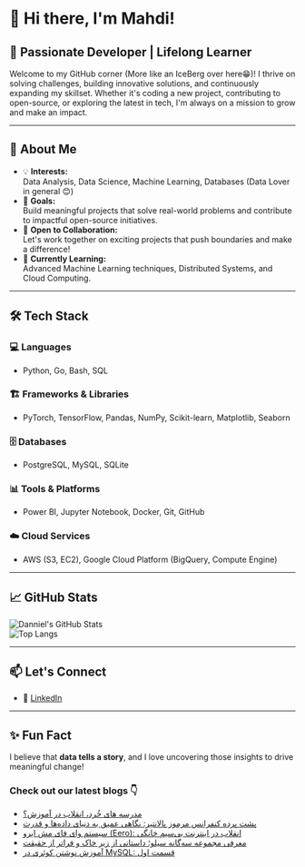 # 👋 Hi there, I'm Mahdi!

## 🚀 Passionate Developer | Lifelong Learner

Welcome to my GitHub corner (More like an IceBerg over here😁)! I thrive on solving challenges, building innovative solutions, and continuously expanding my skillset. Whether it's coding a new project, contributing to open-source, or exploring the latest in tech, I'm always on a mission to grow and make an impact.

---

## 🌟 About Me

- 💡 **Interests:**  
  Data Analysis, Data Science, Machine Learning, Databases (Data Lover in general 😊)  
- 🎯 **Goals:**  
  Build meaningful projects that solve real-world problems and contribute to impactful open-source initiatives.  
- 🤝 **Open to Collaboration:**  
  Let's work together on exciting projects that push boundaries and make a difference!  
- 🌱 **Currently Learning:**  
  Advanced Machine Learning techniques, Distributed Systems, and Cloud Computing.  

---

## 🛠️ Tech Stack

### 💻 Languages  
- Python, Go, Bash, SQL  

### 🏗️ Frameworks & Libraries  
- PyTorch, TensorFlow, Pandas, NumPy, Scikit-learn, Matplotlib, Seaborn  

### 🗄️ Databases  
- PostgreSQL, MySQL, SQLite  

### 📊 Tools & Platforms  
- Power BI, Jupyter Notebook, Docker, Git, GitHub  

### ☁️ Cloud Services  
- AWS (S3, EC2), Google Cloud Platform (BigQuery, Compute Engine)  

---

## 📈 GitHub Stats  

![Danniel's GitHub Stats](https://github-readme-stats.vercel.app/api?username=Danniel4ev&show_icons=true&theme=radical)  
![Top Langs](https://github-readme-stats.vercel.app/api/top-langs/?username=Danniel4ev&layout=compact&theme=radical)  

---

## 📫 Let's Connect  

- 💼 [LinkedIn](https://www.linkedin.com/in/mahdi-yaghoubi-zadeh-26b442287/)

---

## ✨ Fun Fact  

I believe that **data tells a story**, and I love uncovering those insights to drive meaningful change!



### Check out our latest blogs 👇

<!-- BLOG-POST-LIST:START -->
- [مدرسه های خُرد، انقلاب در آموزش؟](https://cyberuni.ir/blog/%D9%85%D8%AF%D8%B1%D8%B3%D9%87-%D9%87%D8%A7%DB%8C-%D8%AE%D8%B1%D8%AF-%D8%A7%D9%86%D9%82%D9%84%D8%A7%D8%A8-%D8%AF%D8%B1-%D8%A2%D9%85%D9%88%D8%B2%D8%B4/)
- [پشت پرده کنفرانس مرموز پالانتیر: نگاهی عمیق به دنیای داده‌ها و قدرت](https://cyberuni.ir/blog/%D9%BE%D8%B4%D8%AA-%D9%BE%D8%B1%D8%AF%D9%87-%DA%A9%D9%86%D9%81%D8%B1%D8%A7%D9%86%D8%B3-%D9%85%D8%B1%D9%85%D9%88%D8%B2-%D9%BE%D8%A7%D9%84%D8%A7%D9%86%D8%AA%DB%8C%D8%B1-%D9%86%DA%AF%D8%A7%D9%87%DB%8C-%D8%B9%D9%85%DB%8C%D9%82-%D8%A8%D9%87-%D8%AF%D9%86%DB%8C%D8%A7%DB%8C-%D8%AF%D8%A7%D8%AF%D9%87%D9%87%D8%A7-%D9%88-%D9%82%D8%AF%D8%B1%D8%AA/)
- [سیستم وای فای مش ایرو &lpar;Eero&rpar;: انقلاب در اینترنت بی‌سیم خانگی](https://cyberuni.ir/blog/%D8%B3%DB%8C%D8%B3%D8%AA%D9%85-%D9%88%D8%A7%DB%8C-%D9%81%D8%A7%DB%8C-%D9%85%D8%B4-%D8%A7%DB%8C%D8%B1%D9%88-eero-%D8%A7%D9%86%D9%82%D9%84%D8%A7%D8%A8-%D8%AF%D8%B1-%D8%A7%DB%8C%D9%86%D8%AA%D8%B1%D9%86%D8%AA-%D8%A8%DB%8C%D8%B3%DB%8C%D9%85-%D8%AE%D8%A7%D9%86%DA%AF%DB%8C/)
- [معرفی مجموعه سه‌گانه سیلو؛ داستانی از زیر خاک و فراتر از حقیقت](https://cyberuni.ir/blog/%D9%85%D8%B9%D8%B1%D9%81%DB%8C-%D9%85%D8%AC%D9%85%D9%88%D8%B9%D9%87-%D8%B3%D9%87%DA%AF%D8%A7%D9%86%D9%87-%D8%B3%DB%8C%D9%84%D9%88-%D8%AF%D8%A7%D8%B3%D8%AA%D8%A7%D9%86%DB%8C-%D8%A7%D8%B2-%D8%B2%DB%8C%D8%B1-%D8%AE%D8%A7%DA%A9-%D9%88-%D9%81%D8%B1%D8%A7%D8%AA%D8%B1-%D8%A7%D8%B2-%D8%AD%D9%82%DB%8C%D9%82%D8%AA/)
- [آموزش نوشتن کوئری در MySQL: قسمت اول](https://cyberuni.ir/blog/%D8%A2%D9%85%D9%88%D8%B2%D8%B4-%D9%86%D9%88%D8%B4%D8%AA%D9%86-%DA%A9%D9%88%D8%A6%D8%B1%DB%8C-%D8%AF%D8%B1-mysql-%D9%82%D8%B3%D9%85%D8%AA-%D8%A7%D9%88%D9%84/)
<!-- BLOG-POST-LIST:END -->
